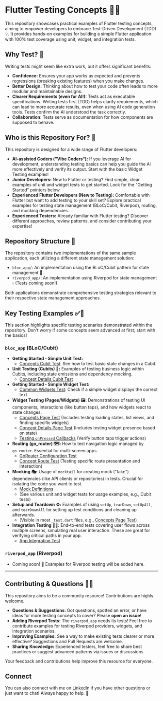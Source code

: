 # Flutter Testing Concepts 🧪🎯

This repository showcases practical examples of Flutter testing concepts, aiming to empower developers to embrace Test-Driven Development (TDD) 💡. It provides hands-on examples for building a simple Flutter application with 100% test coverage using unit, widget, and integration tests.

## Why Test? 🤔

Writing tests might seem like extra work, but it offers significant benefits:

*   **Confidence:** Ensures your app works as expected and prevents regressions (breaking existing features) when you make changes.
*   **Better Design:** Thinking about how to test your code often leads to more modular and maintainable designs.
*   **Clearer Requirements (even for AI!):** Tests act as executable specifications. Writing tests first (TDD) helps clarify requirements, which can lead to more accurate results, even when using AI code generation tools. Tests confirm the AI understood the task correctly.
*   **Collaboration:** Tests serve as documentation for how components are supposed to behave.

## Who is this Repository For? 👥

This repository is designed for a wide range of Flutter developers:

*   **AI-assisted Coders ("Vibe Coders"):** If you leverage AI for development, understanding testing basics can help you guide the AI more effectively and verify its output. Start with the basic Widget Testing examples!
*   **Junior Developers:** New to Flutter or testing? Find simple, clear examples of unit and widget tests to get started. Look for the "Getting Started" pointers below.
*   **Experienced Flutter Developers (New to Testing):** Comfortable with Flutter but want to add testing to your skill set? Explore practical examples for testing state management (BLoC/Cubit, Riverpod), routing, and mocking dependencies.
*   **Experienced Testers:** Already familiar with Flutter testing? Discover different approaches, review patterns, and consider contributing your expertise!

## Repository Structure 📁

The repository contains two implementations of the same sample application, each utilizing a different state management solution:

*   `bloc_app/`: An implementation using the BLoC/Cubit pattern for state management 🧱.
*   `riverpod_app/`: An implementation using Riverpod for state management 💧 (Tests coming soon!).

Both applications demonstrate comprehensive testing strategies relevant to their respective state management approaches.

## Key Testing Examples ✅🔬

This section highlights specific testing scenarios demonstrated within the repository. Don't worry if some concepts seem advanced at first; start with the basics!

### `bloc_app` (BLoC/Cubit)

*   **Getting Started - Simple Unit Test:**
    *   [Concepts Cubit Test](bloc_app/test/features/concepts/cubit/concepts_cubit_test.dart): See how to test basic state changes in a Cubit.
*   **Unit Testing (Cubits) 🧩:** Examples of testing business logic within Cubits, including state emissions and dependency mocking.
    *   [Concept Details Cubit Test](bloc_app/test/features/concept/cubit/concept_cubit_test.dart)
*   **Getting Started - Simple Widget Test:**
    *   [Common Widgets Test](bloc_app/test/common/widgets/app_bar_test.dart): Check if a simple widget displays the correct text.
*   **Widget Testing (Pages/Widgets) 🖼️:** Demonstrations of testing UI components, interactions (like button taps), and how widgets react to state changes.
    *   [Concepts Page Test](bloc_app/test/features/concepts/view/concepts_page_test.dart) (Includes testing loading states, list views, and finding specific widgets)
    *   [Concept Details Page Test](bloc_app/test/features/concept/view/concept_page_test.dart) (Includes testing widget presence based on state)
    *   [Testing `onPressed` Callbacks](bloc_app/test/features/challenges/challenge/view/widgets/answer_button_test.dart) (Verify button taps trigger actions)
*   **Routing (go_router) 🗺️:** How to test navigation logic managed by `go_router`. Essential for multi-screen apps.
    *   [GoRouter Configuration Test](bloc_app/test/routing/go_router_test.dart)
    *   [Concept Route Test](bloc_app/test/features/concept/concept_route_test.dart) (Testing specific route presentation and interaction)
*   **Mocking 🎭:** Usage of `mocktail` for creating mock ("fake") dependencies (like API clients or repositories) in tests. Crucial for isolating the code you want to test.
    *   [Mock Definitions](bloc_app/test/mocks.dart)
    *   (See various unit and widget tests for usage examples, e.g., Cubit tests)
*   **Setup and Teardown ⚙️:** Examples of using `setUp`, `tearDown`, `setUpAll`, and `tearDownAll` for setting up test conditions and cleaning up afterwards.
    *   (Visible in most `_test.dart` files, e.g., [Concepts Page Test](bloc_app/test/features/concepts/view/concepts_page_test.dart))
*   **Integration Testing 🔗🚀:** End-to-end tests covering user flows across multiple screens, simulating real user interaction. These are great for verifying critical paths in your app.
    *   [App Integration Test](bloc_app/integration_test/app_test.dart)

### `riverpod_app` (Riverpod)

*   Coming soon! 🚧 Examples for Riverpod testing will be added here.

---

## Contributing & Questions 🤔💡

This repository aims to be a community resource! Contributions are highly welcome.

*   **Questions & Suggestions:** Got questions, spotted an error, or have ideas for more testing concepts to cover? Please **open an issue**!
*   **Adding Riverpod Tests:** The `riverpod_app` needs its tests! Feel free to contribute examples for testing Riverpod providers, widgets, and integration scenarios.
*   **Improving Examples:** See a way to make existing tests clearer or more effective? Suggestions and Pull Requests are welcome.
*   **Sharing Knowledge:** Experienced testers, feel free to share best practices or suggest advanced patterns via issues or discussions.

Your feedback and contributions help improve this resource for everyone.

## Connect

You can also connect with me on [LinkedIn](https://www.linkedin.com/feed/) if you have other questions or just want to chat! Always happy to help. 🤝
